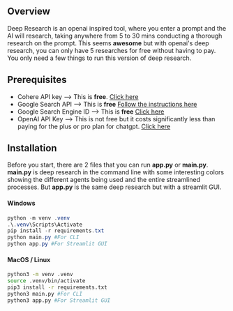 ## Overview
Deep Research is an openai inspired tool, where you enter a prompt and the AI will research, taking anywhere from 5 to 30 mins conducting a thorough research on the prompt. This seems **awesome** but with openai's deep research, you can only have 5 researches for free without having to pay. You only need a few things to run this version of deep research.

## Prerequisites
- Cohere API key --> This is **free**. [Click here](https://cohere.com)
- Google Search API --> This is **free** [Follow the instructions here](https://developers.google.com/custom-search/v1/overview)
- Google Search Engine ID --> This is **free** [Click here](https://support.google.com/programmable-search/answer/12499034?hl=en)
- OpenAI API Key --> This is not free but it costs significantly less than paying for the plus or pro plan for chatgpt. [Click here](https://platform.openai.com/)

## Installation

Before you start, there are 2 files that you can run **app.py** or **main.py**. **main.py** is deep research in the command line with some interesting colors showing the different agents being used and the entire streamlined processes. But **app.py** is the same deep research but with a streamlit GUI.
#### Windows
```powershell
python -m venv .venv
.\.venv\Scripts\Activate
pip install -r requirements.txt
python main.py #For CLI
python app.py #For Streamlit GUI
```
#### MacOS / Linux
```zsh
python3 -m venv .venv
source .venv/bin/activate
pip3 install -r requirements.txt
python3 main.py #For CLI
python3 app.py #For Streamlit GUI
```
